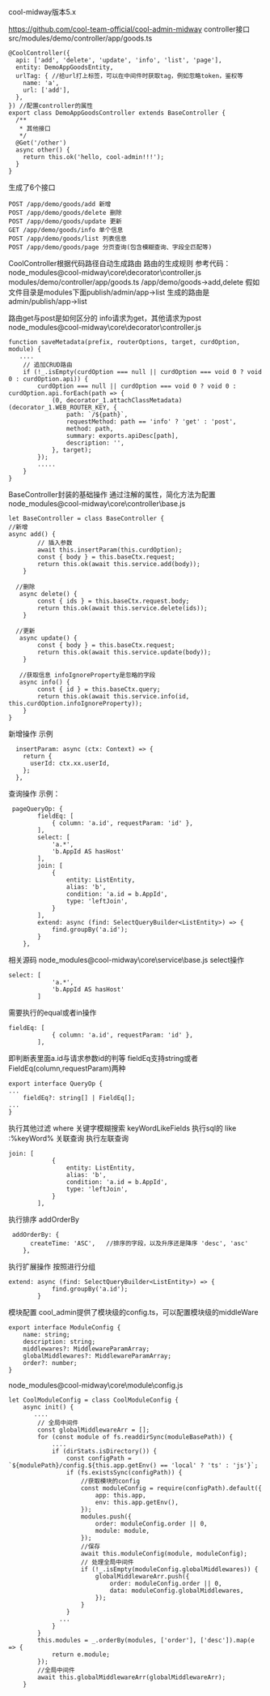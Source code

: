 
cool-midway版本5.x

https://github.com/cool-team-official/cool-admin-midway
controller接口
src/modules/demo/controller/app/goods.ts
```
@CoolController({
  api: ['add', 'delete', 'update', 'info', 'list', 'page'],
  entity: DemoAppGoodsEntity,
  urlTag: { //给url打上标签，可以在中间件时获取tag，例如忽略token，鉴权等
    name: 'a',
    url: ['add'],
  },
}) //配置controller的属性
export class DemoAppGoodsController extends BaseController {
  /**
   * 其他接口
   */
  @Get('/other')
  async other() {
    return this.ok('hello, cool-admin!!!');
  }
}
```
生成了6个接口
```
POST /app/demo/goods/add 新增
POST /app/demo/goods/delete 删除
POST /app/demo/goods/update 更新
GET /app/demo/goods/info 单个信息
POST /app/demo/goods/list 列表信息
POST /app/demo/goods/page 分页查询(包含模糊查询、字段全匹配等)
```
CoolController根据代码路径自动生成路由  路由的生成规则  参考代码：node_modules\@cool-midway\core\decorator\controller.js
modules/demo/controller/app/goods.ts
/app/demo/goods->add,delete
假如文件目录是modules下面publish/admin/app->list   生成的路由是admin/publish/app->list

路由get与post是如何区分的   info请求为get，其他请求为post
node_modules\@cool-midway\core\decorator\controller.js
```
function saveMetadata(prefix, routerOptions, target, curdOption, module) {
   ....
    // 追加CRUD路由
    if (!_.isEmpty(curdOption === null || curdOption === void 0 ? void 0 : curdOption.api)) {
        curdOption === null || curdOption === void 0 ? void 0 : curdOption.api.forEach(path => {
            (0, decorator_1.attachClassMetadata)(decorator_1.WEB_ROUTER_KEY, {
                path: `/${path}`,
                requestMethod: path == 'info' ? 'get' : 'post',
                method: path,
                summary: exports.apiDesc[path],
                description: '',
            }, target);
        });
        .....
    }
}
```


BaseController封装的基础操作  通过注解的属性，简化方法为配置
node_modules\@cool-midway\core\controller\base.js
```
let BaseController = class BaseController {
//新增
async add() {
        // 插入参数
        await this.insertParam(this.curdOption);
        const { body } = this.baseCtx.request;
        return this.ok(await this.service.add(body));
    }

  //删除
   async delete() {
        const { ids } = this.baseCtx.request.body;
        return this.ok(await this.service.delete(ids));
    }

  //更新
   async update() {
        const { body } = this.baseCtx.request;
        return this.ok(await this.service.update(body));
    }
    
   //获取信息 infoIgnoreProperty是忽略的字段
   async info() {
        const { id } = this.baseCtx.query;
        return this.ok(await this.service.info(id, this.curdOption.infoIgnoreProperty)); 
    } 
}

```
新增操作 示例
```
  insertParam: async (ctx: Context) => {
    return {
      userId: ctx.xx.userId,
    };
  },
```


查询操作
示例：
```
 pageQueryOp: {
        fieldEq: [
            { column: 'a.id', requestParam: 'id' },
        ],
        select: [
            'a.*',
            'b.AppId AS hasHost'
        ],
        join: [
            {
                entity: ListEntity,
                alias: 'b',
                condition: 'a.id = b.AppId',
                type: 'leftJoin',
            }
        ],
        extend: async (find: SelectQueryBuilder<ListEntity>) => {
            find.groupBy('a.id');
        }
    },
```
相关源码 node_modules\@cool-midway\core\service\base.js
select操作
```
select: [
            'a.*',
            'b.AppId AS hasHost'
        ]
```

需要执行的equal或者in操作
```
fieldEq: [
            { column: 'a.id', requestParam: 'id' },
        ],
```
 即判断表里面a.id与请求参数id的判等  fieldEq支持string或者FieldEq(column,requestParam)两种
```
export interface QueryOp {
...
    fieldEq?: string[] | FieldEq[];
...
}        
```

执行其他过滤 where
关键字模糊搜索 keyWordLikeFields  执行sql的 like :%keyWord%
关联查询  执行左联查询
```
join: [
            {
                entity: ListEntity,
                alias: 'b',
                condition: 'a.id = b.AppId',
                type: 'leftJoin',
            }
        ],
```
执行排序 addOrderBy
```
 addOrderBy: {
      createTime: 'ASC',   //排序的字段，以及升序还是降序 'desc', 'asc'
    },
```
执行扩展操作  按照进行分组
```
extend: async (find: SelectQueryBuilder<ListEntity>) => {
            find.groupBy('a.id');
        }
```



模块配置
cool_admin提供了模块级的config.ts，可以配置模块级的middleWare
```
export interface ModuleConfig {
    name: string;
    description: string;
    middlewares?: MiddlewareParamArray;
    globalMiddlewares?: MiddlewareParamArray;
    order?: number;
}
```
node_modules\@cool-midway\core\module\config.js
```
let CoolModuleConfig = class CoolModuleConfig {
    async init() {
       ....
        // 全局中间件
        const globalMiddlewareArr = [];
        for (const module of fs.readdirSync(moduleBasePath)) {
            ....
            if (dirStats.isDirectory()) {
                const configPath = `${modulePath}/config.${this.app.getEnv() == 'local' ? 'ts' : 'js'}`;
                if (fs.existsSync(configPath)) {
                    //获取模块的config
                    const moduleConfig = require(configPath).default({
                        app: this.app,
                        env: this.app.getEnv(),
                    });
                    modules.push({
                        order: moduleConfig.order || 0,
                        module: module,
                    });
                    //保存
                    await this.moduleConfig(module, moduleConfig);
                    // 处理全局中间件
                    if (!_.isEmpty(moduleConfig.globalMiddlewares)) {
                        globalMiddlewareArr.push({
                            order: moduleConfig.order || 0,
                            data: moduleConfig.globalMiddlewares,
                        });
                    }
                }
              ...
            }
        }
        this.modules = _.orderBy(modules, ['order'], ['desc']).map(e => {
            return e.module;
        });
        //全局中间件
        await this.globalMiddlewareArr(globalMiddlewareArr);
    }
```